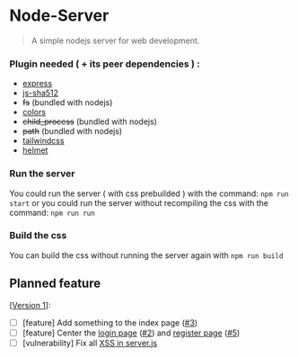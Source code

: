 # Node-Server

> A simple nodejs server for web development.

### Plugin needed ( + its peer dependencies ) :
- [express](https://www.npmjs.com/package/@nrwl/express)
- [js-sha512](https://www.npmjs.com/package/js-sha512)
- ~~fs~~ (bundled with nodejs)
- [colors](https://www.npmjs.com/package/colors)
- ~~child_process~~ (bundled with nodejs)
- ~~path~~ (bundled with nodejs)
- [tailwindcss](https://www.npmjs.com/package/tailwindcss)
- [helmet](https://www.npmjs.com/package/helmet)

### Run the server
You could run the server ( with css prebuilded ) with the command: `npm run start`
or you could run the server without recompiling the css with the command: `npm run run`

### Build the css
You can build the css without running the server again with `npm run build`

## Planned feature
\[[Version 1](https://github.com/BenCinn/Node-Server/milestone/1)\]:
- [ ] \[feature\] Add something to the index page \([#3](https://github.com/BenCinn/Node-Server/issues/3)\)
- [ ] \[feature\] Center the [login page](../blob/main/html/login.html) \([#2](https://github.com/BenCinn/Node-Server/issues/2)\) and [register page](../blob/main/html/register.html) \([#5](https://github.com/BenCinn/Node-Server/issues/5)\)
- [ ] \[vulnerability\] Fix all [XSS in server.js](../main/server.js#L68-L80)
